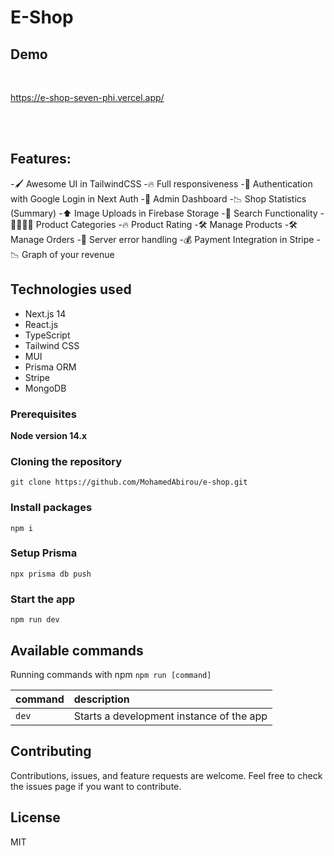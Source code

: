 # E-Shop

## Demo
<br />

https://e-shop-seven-phi.vercel.app/


<br />
<br />


## Features:

-🖌️ Awesome UI in TailwindCSS
-🔥 Full responsiveness
-🔐 Authentication with Google Login in Next Auth
-👀 Admin Dashboard
-📉 Shop Statistics (Summary)
-⬆️ Image Uploads in Firebase Storage
-🔎 Search Functionality
-👨‍👩‍👧‍👦 Product Categories
-🔥 Product Rating
-🛠️ Manage Products
-🛠️ Manage Orders
-🚀 Server error handling
-💰 Payment Integration in Stripe
-📉 Graph of your revenue


## Technologies used

- Next.js 14
- React.js
- TypeScript
- Tailwind CSS
- MUI
- Prisma ORM
- Stripe
- MongoDB


### Prerequisites

**Node version 14.x**

### Cloning the repository

```shell
git clone https://github.com/MohamedAbirou/e-shop.git
```


### Install packages

```shell
npm i
```

### Setup Prisma

```shell
npx prisma db push

```

### Start the app

```shell
npm run dev
```

## Available commands

Running commands with npm `npm run [command]`

| command         | description                              |
| :-------------- | :--------------------------------------- |
| `dev`           | Starts a development instance of the app |

## Contributing

Contributions, issues, and feature requests are welcome. Feel free to check the issues page if you want to contribute.

## License

MIT
